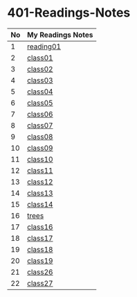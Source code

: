 # 401-Readings-Notes



No | My Readings Notes 
---|-------------
1|[reading01](reading01.md)
2|[class01](class01.md)
3|[class02](class02.md)
4|[class03](class03.md)
5|[class04](class04.md)
6|[class05](class05.md)
7|[class06](class06.md)
8|[class07](class07.md)
9|[class08](class08.md)
10|[class09](class09.md)
11|[class10](class10.md)
12|[class11](class11.md)
13|[class12](class12.md)
14|[class13](class13.md)
15|[class14](class14.md)
16|[trees](trees.md)
17|[class16](class16.md)
18|[class17](class17.md)
19|[class18](class18.md)
20|[class19](class19.md)
21|[class26](class26.md)
22|[class27](class27.md)

